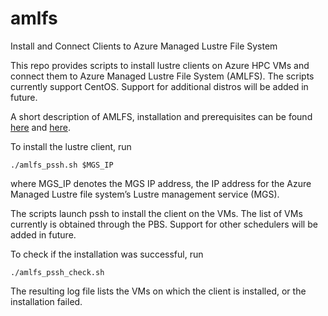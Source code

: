 # amlfs

Install and Connect Clients to Azure Managed Lustre File System

This repo provides scripts to install lustre clients on Azure HPC VMs and connect them to Azure Managed Lustre File System (AMLFS). The scripts currently support CentOS. Support for additional distros will be added in future. 

A short description of AMLFS, installation and prerequisites can be found [here](https://refactored-lamp-d3380aa5.pages.github.io/amlfs-prerequisites/) and [here](https://refactored-lamp-d3380aa5.pages.github.io/amlfs-mount/). 

To install the lustre client, run

```
./amlfs_pssh.sh $MGS_IP 
```

where MGS_IP denotes the MGS IP address, the IP address for the Azure Managed Lustre file system’s Lustre management service (MGS). 

The scripts launch pssh to install the client on the VMs. The list of VMs currently is obtained through the PBS. Support for other schedulers will be added in future. 

To check if the installation was successful, run

```
./amlfs_pssh_check.sh
```

The resulting log file lists the VMs on which the client is installed, or the installation failed.

